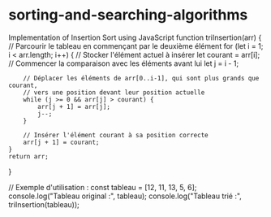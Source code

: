 # sorting-and-searching-algorithms

Implementation of Insertion Sort using JavaScript
function triInsertion(arr) {
    // Parcourir le tableau en commençant par le deuxième élément
    for (let i = 1; i < arr.length; i++) {
        // Stocker l'élément actuel à insérer
        let courant = arr[i];
        // Commencer la comparaison avec les éléments avant lui
        let j = i - 1;
        
        // Déplacer les éléments de arr[0..i-1], qui sont plus grands que courant,
        // vers une position devant leur position actuelle
        while (j >= 0 && arr[j] > courant) {
            arr[j + 1] = arr[j];
            j--;
        }
        
        // Insérer l'élément courant à sa position correcte
        arr[j + 1] = courant;
    }
    return arr;
}

// Exemple d'utilisation :
const tableau = [12, 11, 13, 5, 6];
console.log("Tableau original :", tableau);
console.log("Tableau trié :", triInsertion(tableau));
